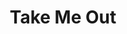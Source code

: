 ---
title: Take Me Out
poster: /assets/uploads/take-me-out.jpg
header: ''
description: Richard Greenberg's groundbreaking play returns to Broadway.
theater: The Helen Hayes Theater
preview: '2020-03-31'
opening: '2020-04-23'
closing: '2020-06-14'
tonyaward: false
criticspick: false
trailer: 'https://www.youtube.com/watch?v=Dwu61izuC7o'
website: 'https://2st.com/shows/take-me-out'
tickets:
  - highlight: false
    info: >-
      $25, one hour prior to curtain. 1 ticket per full-time high school or
      college student ID.
    title: $25 Student
    type: studentRush
  - highlight: false
    info: 'https://2st.com/buy-tickets/rush-30-under-30'
    title: $30 Under 30
    type: thirtyUnder
---